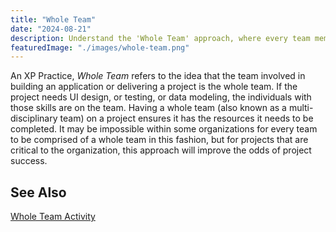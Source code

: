 ```yaml
---
title: "Whole Team"
date: "2024-08-21"
description: Understand the 'Whole Team' approach, where every team member's skills and insights are leveraged. Discover how this practice improves project outcomes by encouraging inclusivity and shared responsibility.
featuredImage: "./images/whole-team.png"
---
```


An XP Practice, _Whole Team_ refers to the idea that the team involved in building an application or delivering a project is the whole team. If the project needs UI design, or testing, or data modeling, the individuals with those skills are on the team. Having a whole team (also known as a multi-disciplinary team) on a project ensures it has the resources it needs to be completed. It may be impossible within some organizations for every team to be comprised of a whole team in this fashion, but for projects that are critical to the organization, this approach will improve the odds of project success.

## See Also

[Whole Team Activity](/practices/whole-team-activity/)
